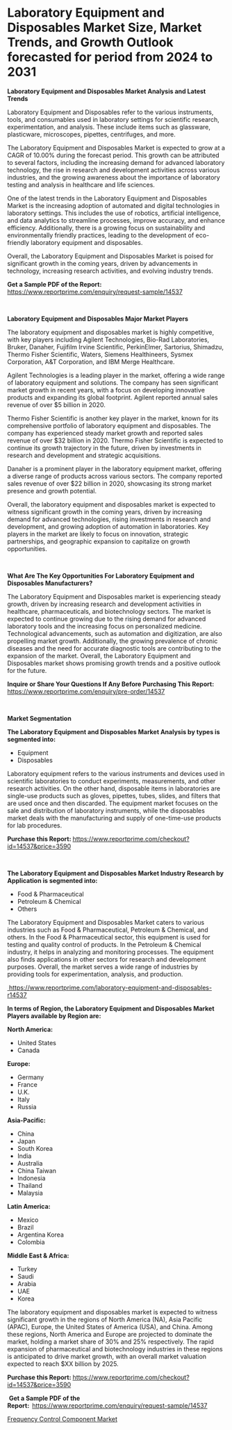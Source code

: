 <p><h1>Laboratory Equipment and Disposables Market Size, Market Trends, and Growth Outlook forecasted for period from 2024 to 2031</h1></p><p><strong>Laboratory Equipment and Disposables Market Analysis and Latest Trends</strong></p>
<p><p>Laboratory Equipment and Disposables refer to the various instruments, tools, and consumables used in laboratory settings for scientific research, experimentation, and analysis. These include items such as glassware, plasticware, microscopes, pipettes, centrifuges, and more.</p><p>The Laboratory Equipment and Disposables Market is expected to grow at a CAGR of 10.00% during the forecast period. This growth can be attributed to several factors, including the increasing demand for advanced laboratory technology, the rise in research and development activities across various industries, and the growing awareness about the importance of laboratory testing and analysis in healthcare and life sciences.</p><p>One of the latest trends in the Laboratory Equipment and Disposables Market is the increasing adoption of automated and digital technologies in laboratory settings. This includes the use of robotics, artificial intelligence, and data analytics to streamline processes, improve accuracy, and enhance efficiency. Additionally, there is a growing focus on sustainability and environmentally friendly practices, leading to the development of eco-friendly laboratory equipment and disposables.</p><p>Overall, the Laboratory Equipment and Disposables Market is poised for significant growth in the coming years, driven by advancements in technology, increasing research activities, and evolving industry trends.</p></p>
<p><strong>Get a Sample PDF of the Report:&nbsp;</strong> <a href="https://www.reportprime.com/enquiry/request-sample/14537">https://www.reportprime.com/enquiry/request-sample/14537</a></p>
<p>&nbsp;</p>
<p><strong>Laboratory Equipment and Disposables Major Market Players</strong></p>
<p><p>The laboratory equipment and disposables market is highly competitive, with key players including Agilent Technologies, Bio-Rad Laboratories, Bruker, Danaher, Fujifilm Irvine Scientific, PerkinElmer, Sartorius, Shimadzu, Thermo Fisher Scientific, Waters, Siemens Healthineers, Sysmex Corporation, A&T Corporation, and IBM Merge Healthcare. </p><p>Agilent Technologies is a leading player in the market, offering a wide range of laboratory equipment and solutions. The company has seen significant market growth in recent years, with a focus on developing innovative products and expanding its global footprint. Agilent reported annual sales revenue of over $5 billion in 2020.</p><p>Thermo Fisher Scientific is another key player in the market, known for its comprehensive portfolio of laboratory equipment and disposables. The company has experienced steady market growth and reported sales revenue of over $32 billion in 2020. Thermo Fisher Scientific is expected to continue its growth trajectory in the future, driven by investments in research and development and strategic acquisitions.</p><p>Danaher is a prominent player in the laboratory equipment market, offering a diverse range of products across various sectors. The company reported sales revenue of over $22 billion in 2020, showcasing its strong market presence and growth potential.</p><p>Overall, the laboratory equipment and disposables market is expected to witness significant growth in the coming years, driven by increasing demand for advanced technologies, rising investments in research and development, and growing adoption of automation in laboratories. Key players in the market are likely to focus on innovation, strategic partnerships, and geographic expansion to capitalize on growth opportunities.</p></p>
<p>&nbsp;</p>
<p><strong>What Are The Key Opportunities For Laboratory Equipment and Disposables Manufacturers?</strong></p>
<p><p>The Laboratory Equipment and Disposables market is experiencing steady growth, driven by increasing research and development activities in healthcare, pharmaceuticals, and biotechnology sectors. The market is expected to continue growing due to the rising demand for advanced laboratory tools and the increasing focus on personalized medicine. Technological advancements, such as automation and digitization, are also propelling market growth. Additionally, the growing prevalence of chronic diseases and the need for accurate diagnostic tools are contributing to the expansion of the market. Overall, the Laboratory Equipment and Disposables market shows promising growth trends and a positive outlook for the future.</p></p>
<p><strong>Inquire or Share Your Questions If Any Before Purchasing This Report:</strong> <a href="https://www.reportprime.com/enquiry/pre-order/14537">https://www.reportprime.com/enquiry/pre-order/14537</a></p>
<p>&nbsp;</p>
<p><strong>Market Segmentation</strong></p>
<p><strong>The Laboratory Equipment and Disposables Market Analysis by types is segmented into:</strong></p>
<p><ul><li>Equipment</li><li>Disposables</li></ul></p>
<p><p>Laboratory equipment refers to the various instruments and devices used in scientific laboratories to conduct experiments, measurements, and other research activities. On the other hand, disposable items in laboratories are single-use products such as gloves, pipettes, tubes, slides, and filters that are used once and then discarded. The equipment market focuses on the sale and distribution of laboratory instruments, while the disposables market deals with the manufacturing and supply of one-time-use products for lab procedures.</p></p>
<p><strong>Purchase this Report:&nbsp;</strong><a href="https://www.reportprime.com/checkout?id=14537&price=3590">https://www.reportprime.com/checkout?id=14537&price=3590</a></p>
<p>&nbsp;</p>
<p><strong>The Laboratory Equipment and Disposables Market Industry Research by Application is segmented into:</strong></p>
<p><ul><li>Food & Pharmaceutical</li><li>Petroleum & Chemical</li><li>Others</li></ul></p>
<p><p>The Laboratory Equipment and Disposables Market caters to various industries such as Food & Pharmaceutical, Petroleum & Chemical, and others. In the Food & Pharmaceutical sector, this equipment is used for testing and quality control of products. In the Petroleum & Chemical industry, it helps in analyzing and monitoring processes. The equipment also finds applications in other sectors for research and development purposes. Overall, the market serves a wide range of industries by providing tools for experimentation, analysis, and production.</p></p>
<p><a href="https://www.reportprime.com/laboratory-equipment-and-disposables-r14537">&nbsp;https://www.reportprime.com/laboratory-equipment-and-disposables-r14537</a></p>
<p><strong>In terms of Region, the Laboratory Equipment and Disposables Market Players available by Region are:</strong></p>
<p>
    <p> <strong> North America: </strong>
        <ul>
            <li>United States</li>
            <li>Canada</li>
        </ul>
        </p> 
    <p> <strong> Europe: </strong>
        <ul>
            <li>Germany</li>
            <li>France</li>
            <li>U.K.</li>
            <li>Italy</li>
            <li>Russia</li>
        </ul>
        </p> 
    <p> <strong> Asia-Pacific: </strong>
        <ul>
            <li>China</li>
            <li>Japan</li>
            <li>South Korea</li>
            <li>India</li>
            <li>Australia</li>
            <li>China Taiwan</li>
            <li>Indonesia</li>
            <li>Thailand</li>
            <li>Malaysia</li>
        </ul>
        </p> 
    <p> <strong> Latin America: </strong>
        <ul>
            <li>Mexico</li>
            <li>Brazil</li>
            <li>Argentina Korea</li>
            <li>Colombia</li>
        </ul>
        </p> 
    <p> <strong> Middle East & Africa: </strong>
        <ul>
            <li>Turkey</li>
            <li>Saudi</li>
            <li>Arabia</li>
            <li>UAE</li>
            <li>Korea</li>
        </ul>
    </p>
    </p>
<p><p>The laboratory equipment and disposables market is expected to witness significant growth in the regions of North America (NA), Asia Pacific (APAC), Europe, the United States of America (USA), and China. Among these regions, North America and Europe are projected to dominate the market, holding a market share of 30% and 25% respectively. The rapid expansion of pharmaceutical and biotechnology industries in these regions is anticipated to drive market growth, with an overall market valuation expected to reach $XX billion by 2025.</p></p>
<p><strong>Purchase this Report: </strong><a href="https://www.reportprime.com/checkout?id=14537&price=3590">https://www.reportprime.com/checkout?id=14537&price=3590</a></p>
<p>&nbsp;<strong>Get a Sample PDF of the Report:&nbsp;&nbsp;</strong><a href="https://www.reportprime.com/enquiry/request-sample/14537">https://www.reportprime.com/enquiry/request-sample/14537</a></p>
<p><strong></strong></p>
<p><p><a href="https://full-wildebeest-80b.notion.site/Analyzing-Frequency-Control-Component-Market-Global-Industry-Perspective-and-Forecast-2024-to-2031-e7a0f22ed30b45f0b48d5c80d1b8772d">Frequency Control Component Market</a></p></p>